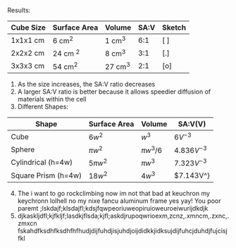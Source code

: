 Results:

| Cube Size | Surface Area | Volume    | SA:V | Sketch |
| --------- | ------------ | --------- | ---- | ------ |
| 1x1x1 cm  | 6 cm$^2$     | 1 cm$^3$  | 6:1  | \[ \]  |
| 2x2x2 cm  | 24 cm $^2$   | 8 cm$^3$  | 3:1  | \[.\]  |
| 3x3x3 cm  | 54 cm$^2$    | 27 cm$^3$ | 2:1  | \[o\]  |

1. As the size increases, the SA:V ratio decreases
2. A larger SA:V ratio is better because it allows speedier diffusion of materials within the cell
3. Different Shapes:

| Shape               | Surface Area | Volume      | SA:V(V)             |
| ------------------- | ------------ | ----------- | ------------------- |
| Cube                | $6w^2$       | $w^3$       | $6V^{-3}$           |
| Sphere              | $\pi w^2$    | $\pi w^3/6$ | $4.836V^{-3}$       |
| Cylindrical (h=4w)  | $5\pi w^2$   | $\pi w^3$   | $7.323V^{-3}$       |
| Square Prism (h=4w) | $18w^2$      | $4w^3$      | $7.143V^}|$ |

4. The  i want to go rockclimbing now  im not that bad at keuchron my keychronn lolhell no my nixe fancu aluminum frame yes yay! You poor paremt ;lskdajf;klsdajfl;kdsjfqwpeoriuweopiruioweuroeiwurijdkdjk
5. djkaskljdfl;kjfkljf;lasdkjflsda;kjfl;askdjrupoqwrioexm,zcnz,.xmncm,.zxnc,.zmxcn fskahdfksdhfksdhfhfhudjdijfuhdjisjuhdjoijdidkkjidksujdijfuhcjduhdjfujcisjfkl 